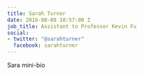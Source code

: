 ```yaml
---
title: Sarah Turner
date: 2016-08-08 18:57:00 Z
job_title: Assistant to Professor Kevin Fu
social:
- twitter: "@sarahturner"
  facebook: sarahturner
---
```


Sara mini-bio